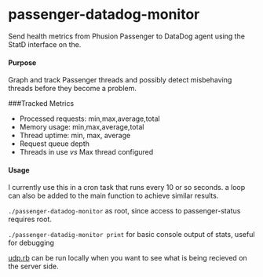 # passenger-datadog-monitor
Send health metrics from Phusion Passenger to DataDog agent using the StatD interface on the.

#### Purpose
Graph and track Passenger threads and possibly detect misbehaving threads before they become a problem.

###Tracked Metrics
* Processed requests: min,max,average,total
* Memory usage: min,max,average,total
* Thread uptime: min, max, average
* Request queue depth
* Threads in use *vs* Max thread configured


#### Usage
I currently use this in a cron task that runs every 10 or so seconds. a loop can also be added to the main function to achieve similar results.

`./passenger-datadog-monitor` as root, since access to passenger-status requires root.

`./passenger-datadig-monitor print` for basic console output of stats, useful for debugging

[udp.rb](https://github.com/Sjeanpierre/passenger-datadog-monitor/blob/master/udp.rb) can be run locally when you want to see what is being recieved on the server side.

